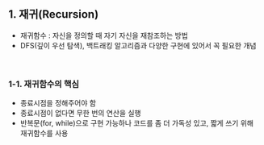 ## 1. 재귀(Recursion)
- 재귀함수 : 자신을 정의할 때 자기 자신을 재참조하는 방법
- DFS(깊이 우선 탐색), 백트래킹 알고리즘과 다양한 구현에 있어서 꼭 필요한 개념

<br>

### 1-1. 재귀함수의 핵심
- 종료시점을 정해주어야 함
- 종료시점이 없다면 무한 번의 연산을 실행
- 반복문(for, while)으로 구현 가능하나 코드를 좀 더 가독성 있고, 짧게 쓰기 위해  
재귀함수를 사용

